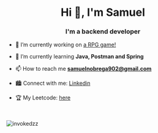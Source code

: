 <h1 align="center">Hi 👋, I'm Samuel</h1>
<h3 align="center">I'm a backend developer</h3>

- 🔭 I’m currently working on [a RPG game!](https://github.com/Invokedzz/rpg_game)

- 🌱 I’m currently learning **Java, Postman and Spring**

- 📫 How to reach me **samuelnobrega902@gmail.com**

- 🏙 Connect with me: <a href="https://www.linkedin.com/in/samuel-n%C3%B3brega/">Linkedin</a>

- 🏆 My Leetcode: <a href="https://leetcode.com/u/Invokedzz/">here</a>

<br>

<p><img align="center" src="https://github-readme-stats.vercel.app/api/top-langs?username=invokedzz&show_icons=true&locale=en&layout=compact" alt="invokedzz" /></p>

